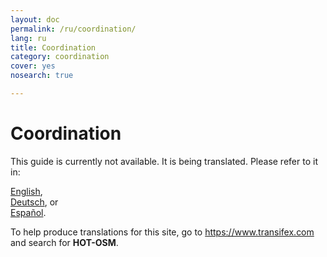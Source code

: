 ```yaml
---
layout: doc
permalink: /ru/coordination/
lang: ru
title: Coordination
category: coordination
cover: yes
nosearch: true

---
```


Coordination
============

This guide is currently not available. It is being translated. Please refer to it in:  

[English](/en/coordination/),  
[Deutsch](/de/coordination/), or  
[Español](/es/coordination/).  

To help produce translations for this site, go to <https://www.transifex.com> and search for **HOT-OSM**.  


